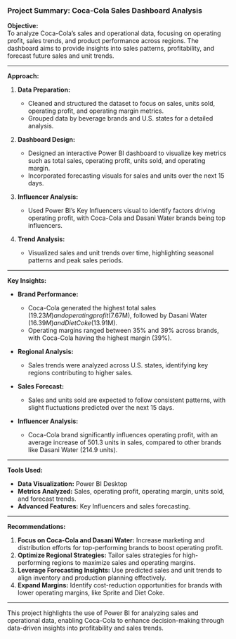 ### Project Summary: Coca-Cola Sales Dashboard Analysis

**Objective:**  
To analyze Coca-Cola’s sales and operational data, focusing on operating profit, sales trends, and product performance across regions. The dashboard aims to provide insights into sales patterns, profitability, and forecast future sales and unit trends.

---

**Approach:**  
1. **Data Preparation:**  
   - Cleaned and structured the dataset to focus on sales, units sold, operating profit, and operating margin metrics.  
   - Grouped data by beverage brands and U.S. states for a detailed analysis.

2. **Dashboard Design:**  
   - Designed an interactive Power BI dashboard to visualize key metrics such as total sales, operating profit, units sold, and operating margin.  
   - Incorporated forecasting visuals for sales and units over the next 15 days.

3. **Influencer Analysis:**  
   - Used Power BI’s Key Influencers visual to identify factors driving operating profit, with Coca-Cola and Dasani Water brands being top influencers.  

4. **Trend Analysis:**  
   - Visualized sales and unit trends over time, highlighting seasonal patterns and peak sales periods.

---

**Key Insights:**  
- **Brand Performance:**  
  - Coca-Cola generated the highest total sales ($19.23M) and operating profit ($7.67M), followed by Dasani Water ($16.39M) and Diet Coke ($13.91M).  
  - Operating margins ranged between 35% and 39% across brands, with Coca-Cola having the highest margin (39%).  

- **Regional Analysis:**  
  - Sales trends were analyzed across U.S. states, identifying key regions contributing to higher sales.  

- **Sales Forecast:**  
  - Sales and units sold are expected to follow consistent patterns, with slight fluctuations predicted over the next 15 days.  

- **Influencer Analysis:**  
  - Coca-Cola brand significantly influences operating profit, with an average increase of 501.3 units in sales, compared to other brands like Dasani Water (214.9 units).

---

**Tools Used:**  
- **Data Visualization:** Power BI Desktop  
- **Metrics Analyzed:** Sales, operating profit, operating margin, units sold, and forecast trends.  
- **Advanced Features:** Key Influencers and sales forecasting.

---

**Recommendations:**  
1. **Focus on Coca-Cola and Dasani Water:** Increase marketing and distribution efforts for top-performing brands to boost operating profit.  
2. **Optimize Regional Strategies:** Tailor sales strategies for high-performing regions to maximize sales and operating margins.  
3. **Leverage Forecasting Insights:** Use predicted sales and unit trends to align inventory and production planning effectively.  
4. **Expand Margins:** Identify cost-reduction opportunities for brands with lower operating margins, like Sprite and Diet Coke.  

---

This project highlights the use of Power BI for analyzing sales and operational data, enabling Coca-Cola to enhance decision-making through data-driven insights into profitability and sales trends.
